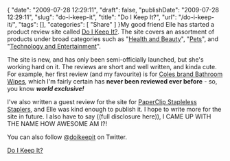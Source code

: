 {
    "date": "2009-07-28 12:29:11",
    "draft": false,
    "publishDate": "2009-07-28 12:29:11",
    "slug": "do-i-keep-it",
    "title": "Do I Keep It?",
    "url": "\/do-i-keep-it\/",
    "tags": [],
    "categories": [
        "Share"
    ]
}My good friend Elle has started a product review site called [Do I Keep
It?](http://www.doikeepit.com). The site covers an assortment of
products under broad categories such as "[Health and
Beauty](http://www.doikeepit.com/reviews/health-and-beauty/)",
"[Pets](http://www.doikeepit.com/reviews/pets/)", and "[Technology and
Entertainment](http://www.doikeepit.com/reviews/technology/)".

The site is new, and has only been semi-officially launched, but she's
working hard on it. The reviews are short and well written, and kinda
cute. For example, her first review (and my favourite) is for [Coles
brand Bathroom
Wipes](http://www.doikeepit.com/review/coles-bathroom-wipes/household/),
which I'm fairly certain has **never been reviewed ever before** - so,
you know ***world exclusive!***

I've also written a guest review for the site for [PaperClip Stapleless
Staplers](http://www.doikeepit.com/review/paperclip-stapleless-stapler/household/),
and Elle was kind enough to publish it. I hope to write more for the
site in future. I also have to say ((full disclosure here)), I CAME UP
WITH THE NAME HOW AWESOME AM I?!

You can also follow @[doikeepit](http://twitter.com/doikeepit) on
Twitter.

[Do I Keep It?](http://www.doikeepit.com)